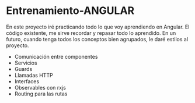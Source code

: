 # Entrenamiento-ANGULAR
En este proyecto iré practicando todo lo que voy aprendiendo en Angular. El código existente, me sirve recordar y repasar todo lo aprendido.
En un futuro, cuando tenga todos los conceptos bien agrupados, le daré estilos al proyecto.
- Comunicación entre componentes
- Servicios
- Guards
- Llamadas HTTP
- Interfaces
- Observables con rxjs
- Routing para las rutas
  
